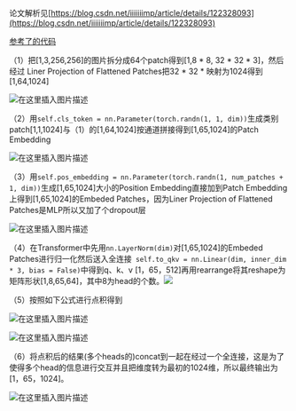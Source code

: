 ﻿论文解析见[https://blog.csdn.net/iiiiiiimp/article/details/122328093](https://blog.csdn.net/iiiiiiimp/article/details/122328093)

[参考了的代码](https://github.com/lucidrains/vit-pytorch)

（1）把[1,3,256,256]的图片拆分成64个patch得到[1,8 * 8, 32 *  32 * 3]，然后经过 Liner Projection of Flattened Patches把32 * 32 * 映射为1024得到[1,64,1024]

![在这里插入图片描述](https://img-blog.csdnimg.cn/09aed7dc07074f95a9f4aa21abf37d36.png)

（2）用`self.cls_token = nn.Parameter(torch.randn(1, 1, dim))`生成类别patch[1,1,1024]与（1）的[1,64,1024]按通道拼接得到[1,65,1024]的Patch Embedding

![在这里插入图片描述](https://img-blog.csdnimg.cn/d8223c0702574c8f822187f78b718e18.png)

（3）用`self.pos_embedding = nn.Parameter(torch.randn(1, num_patches + 1, dim))`生成[1,65,1024]大小的Position Embedding直接加到Patch Embedding上得到[1,65,1024]的Embeded Patches，因为Liner Projection of Flattened Patches是MLP所以又加了个dropout层

![在这里插入图片描述](https://img-blog.csdnimg.cn/936b8255672641299d92c54d9e1d67c5.png)

（4）在Transformer中先用`nn.LayerNorm(dim)`对[1,65,1024]的Embeded Patches进行归一化然后送入全连接` self.to_qkv = nn.Linear(dim, inner_dim * 3, bias = False)`中得到q、k、v [1，65，512]再用rearrange将其reshape为矩阵形状[1,8,65,64]，其中8为head的个数。![](https://img-blog.csdnimg.cn/afb5879762014491b183242414f468c8.png)

（5）按照如下公式进行点积得到

![在这里插入图片描述](https://img-blog.csdnimg.cn/75dc3f852f254665a7f2eaa600a59cd5.png)

![在这里插入图片描述](https://img-blog.csdnimg.cn/7e5a61b5dcee40a9b07e3f13e8b8a3d0.png)

（6）将点积后的结果(多个heads的)concat到一起在经过一个全连接，这是为了使得多个head的信息进行交互并且把维度转为最初的1024维，所以最终输出为[1，65，1024]。

![在这里插入图片描述](https://img-blog.csdnimg.cn/2673706e76c34ce58595ef18e55ed8c2.png)